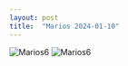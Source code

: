 ```yaml
---
layout: post
title:  "Marios 2024-01-10"
---
```



![Marios6]({{site.baseurl}}/assets/marios6.jpg)
![Marios6]({{site.baseurl}}/assets/marios6_.jpg)
